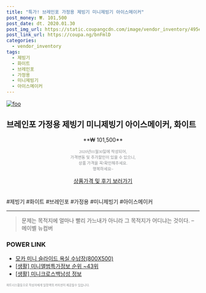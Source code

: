 ```yaml
--- 
title: "특가! 브레인포 가정용 제빙기 미니제빙기 아이스메이커" 
post_money: ₩. 101,500 
post_date: dt. 2020.01.30 
post_img_url: https://static.coupangcdn.com/image/vendor_inventory/495e/f2ab916ea27c0b19bf1a5fd809e449ee2a7018b114314cf636d0fd1d0430.jpg 
post_link_url: https://coupa.ng/bnFmlD 
categories: 
  - vendor_inventory 
tags: 
  - 제빙기 
  - 화이트 
  - 브레인포 
  - 가정용 
  - 미니제빙기 
  - 아이스메이커 
--- 
```

[![foo](https://static.coupangcdn.com/image/vendor_inventory/495e/f2ab916ea27c0b19bf1a5fd809e449ee2a7018b114314cf636d0fd1d0430.jpg)](https://coupa.ng/bnFmlD) 

## 브레인포 가정용 제빙기 미니제빙기 아이스메이커, 화이트 
<p style="text-align: center;">**₩ 101,500**</p> 
<p style="text-align: center;"><span style="color: #898c8f; font-family: Georgia,Times,serif; font-size: 0.75em;">2020년01월30일에 작성되어, <br>가격변동 및 추가할인이 있을 수 있으니,<br> 상품 가격을 꼭!확인해주세요.<br>행복하세요~</span> 
</p>	 
<div markdown="0" style="text-align: center;"><a href="https://coupa.ng/bnFmlD" class="btn btn--success">상품가격 및 후기 보러가기</a></div> 
<br><br> 
  #제빙기 #화이트 #브레인포 #가정용 #미니제빙기 #아이스메이커 
<hr> 

> 문제는 목적지에 얼마나 빨리 가느내가 아니라 그 목적지가 어디냐는 것이다. – 메이벨 뉴컴버 


### POWER LINK

* <a href="https://blog.naver.com/santokki14/221784315581" target="_blank">모카 미니 슬라이드 욕실 수납장(800X500)</a>
* <a href="https://blog.naver.com/fasyy4321/221771988126" target="_blank"> [생활] 미니앨범특가정보 순위 ~43위</a>
* <a href="https://blog.naver.com/santokki14/221765587666" target="_blank"> [생활] 미니크로스백남성 정보 </a>

<span style="color: #898c8f; font-family: Georgia,Times,serif; font-size: 0.55em;">파트너스활동으로 작성자에게 일정액의 커미션이 제공될수 있습니다.</span> 
